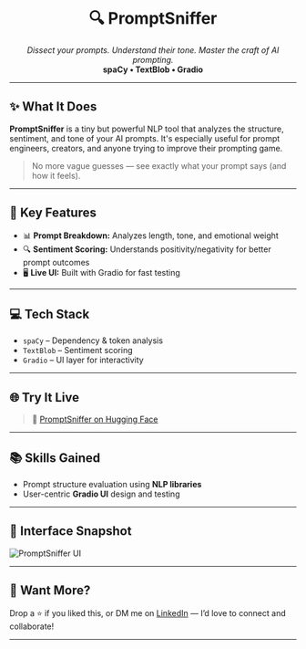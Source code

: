 <h1 align="center">🔍 PromptSniffer</h1>
<p align="center">
  <em>Dissect your prompts. Understand their tone. Master the craft of AI prompting.</em><br>
  <strong>spaCy • TextBlob • Gradio</strong>
</p>

---

## ✨ What It Does

**PromptSniffer** is a tiny but powerful NLP tool that analyzes the structure, sentiment, and tone of your AI prompts. It's especially useful for prompt engineers, creators, and anyone trying to improve their prompting game.

> No more vague guesses — see exactly what your prompt says (and how it feels).

---

## 🔧 Key Features

- 📊 **Prompt Breakdown:** Analyzes length, tone, and emotional weight  
- 🔍 **Sentiment Scoring:** Understands positivity/negativity for better prompt outcomes  
- 🖥️ **Live UI:** Built with Gradio for fast testing  

---

## 💻 Tech Stack

- `spaCy` – Dependency & token analysis  
- `TextBlob` – Sentiment scoring  
- `Gradio` – UI layer for interactivity  

---

## 🌐 Try It Live

> 🔗 [PromptSniffer on Hugging Face](https://huggingface.co/spaces/itsmemauli/PromptSniffer)

---

## 📚 Skills Gained

- Prompt structure evaluation using **NLP libraries**  
- User-centric **Gradio UI** design and testing  

---

## 📸 Interface Snapshot

![PromptSniffer UI]()

---

## 🧠 Want More?

Drop a ⭐ if you liked this, or DM me on [LinkedIn](https://www.linkedin.com/in/itsmemauliii) — I’d love to connect and collaborate!

---

